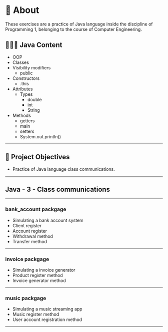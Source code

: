 # 💬 About

These exercises are a practice of Java language inside the discipline of Programming 1, belonging to the course of Computer Engineering.

## 👨🏽‍💻 Java Content

- OOP
- Classes
- Visibility modifiers
  - public
- Constructors
  - .this
- Attributes
  - Types
    - double
    - int
    - String
- Methods
  - getters
  - main
  - setters
  - System.out.println()

---

## 🎯 Project Objectives

- Practice of Java language class communications.

---

## Java  - 3 - Class communications

---

### bank_account packgage

- Simulating a bank account system
- Client register
- Account register
- Withdrawal method
- Transfer method

---

### invoice packgage

- Simulating a invoice generator
- Product register method
- Invoice generator method

---

### music packgage

- Simulating a music streaming app
- Music register method
- User account registration method

---
